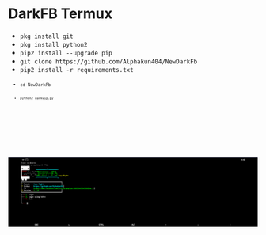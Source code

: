 # DarkFB Termux

<ul>
<li><code>pkg install git</code></li>
<li><code>pkg install python2</code></li>
<li><code>pip2 install --upgrade pip</code></li>
<li><code>git clone https://github.com/Alphakun404/NewDarkFb</code></li>
<li><code>pip2 install -r requirements.txt<code></li>
<li><code>cd NewDarkFb<code></li>
<li><code>python2 darkvip.py</code></li>
</ul>
<br />
<br />
<img src="https://raw.githubusercontent.com/Alphakun404/NewDarkFb/master/Screenshot_2.png" />
